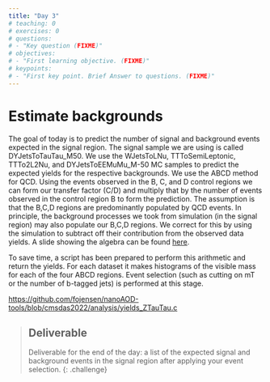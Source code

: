 ```yaml
---
title: "Day 3"
# teaching: 0
# exercises: 0
# questions:
# - "Key question (FIXME)"
# objectives:
# - "First learning objective. (FIXME)"
# keypoints:
# - "First key point. Brief Answer to questions. (FIXME)"
---
```

# Estimate backgrounds



The goal of today is to predict the number of signal and background events expected in the signal region. The signal sample we are using is called DYJetsToTauTau_M50. We use the WJetsToLNu, TTToSemiLeptonic, TTTo2L2Nu, and DYJetsToEEMuMu_M-50 MC samples to predict the expected yields for the respective backgrounds. We use the ABCD method for QCD. Using the events observed in the B, C, and D control regions we can form our transfer factor (C/D) and multiply that by the number of events observed in the control region B to form the prediction. The assumption is that the B,C,D regions are predominantly populated by QCD events. In principle, the background processes we took from simulation (in the signal region) may also populate our B,C,D regions. We correct for this by using the simulation to subtract off their contribution from the observed data yields. A slide showing the algebra can be found [here](https://twiki.cern.ch/twiki/pub/CMS/SWGuideCMSDataAnalysisSchoolLPC2023ZTauTauXsec/abcd.pdf).
<!-- Does not work -->

To save time, a script has been prepared to perform this arithmetic and return the yields. For each dataset it makes histograms of the visible mass for each of the four ABCD regions. Event selection (such as cutting on mT or the number of b-tagged jets) is performed at this stage.


<https://github.com/fojensen/nanoAOD-tools/blob/cmsdas2022/analysis/yields_ZTauTau.c>

> ## Deliverable
> Deliverable for the end of the day: a list of the expected signal and background events in the signal region after applying your event selection.
{: .challenge}

